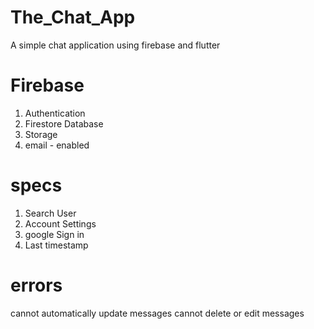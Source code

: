 # The_Chat_App
A simple chat application using firebase and flutter 

# Firebase
<ol>
  <li>Authentication</li>
<li>Firestore Database</li>
<li>Storage</li>
<li>email - enabled</li>
</ol>

# specs
<ol>
  <li>Search User</li>
<li>Account Settings</li>
<li>google Sign in</li>
<li>Last timestamp</li>
</ol>

# errors
cannot automatically update messages
cannot delete or edit messages
